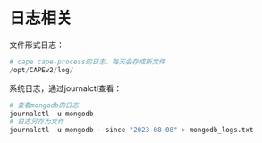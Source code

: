# 日志相关

文件形式日志：  
```r
# cape cape-process的日志，每天会存成新文件
/opt/CAPEv2/log/
```

系统日志，通过journalctl查看：  
```r
# 查看mongodb的日志
journalctl -u mongodb
# 日志另存为文件
journalctl -u mongodb --since "2023-08-08" > mongodb_logs.txt 
```
